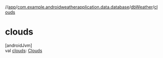 //[app](../../../index.md)/[com.example.androidweatherapplication.data.database](../index.md)/[dbWeather](index.md)/[clouds](clouds.md)

# clouds

[androidJvm]\
val [clouds](clouds.md): [Clouds](../-clouds/index.md)
